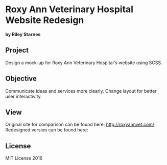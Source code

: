 # Roxy Ann Veterinary Hospital Website Redesign
**by Riley Starnes**

## Project
Design a mock-up for Roxy Ann Veterinary Hospital's website using SCSS.

## Objective
Communicate ideas and services more clearly. Change layout for better user interactivity.

## View

Original site for comparison can be found here: http://roxyannvet.com/
Redesigned version can be found here: <insert link to heroku>

## License
MIT License 2016

